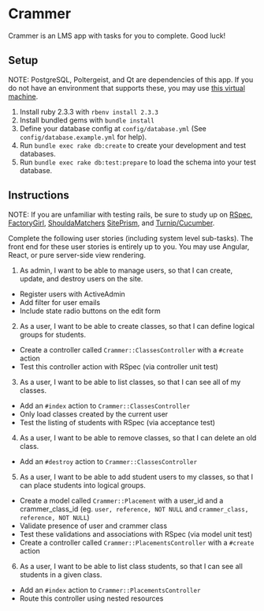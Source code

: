 # Crammer

Crammer is an LMS app with tasks for you to complete. Good luck!

## Setup

NOTE: PostgreSQL, Poltergeist, and Qt are dependencies of this app. If you do not have an environment that supports these, you may use [this virtual machine](https://github.com/redriverpress/rails-dev-box).

1. Install ruby 2.3.3 with `rbenv install 2.3.3`
2. Install bundled gems with `bundle install`
3. Define your database config at `config/database.yml` (See `config/database.example.yml` for help).
4. Run `bundle exec rake db:create` to create your development and test databases.
5. Run `bundle exec rake db:test:prepare` to load the schema into your test database.

## Instructions

NOTE: If you are unfamiliar with testing rails, be sure to study up on [RSpec](https://github.com/rspec/rspec-rails#model-specs), [FactoryGirl](https://github.com/thoughtbot/factory_girl/blob/master/GETTING_STARTED.md#defining-factories), [ShouldaMatchers](https://github.com/thoughtbot/shoulda-matchers#activemodel-matchers) [SitePrism](https://github.com/natritmeyer/site_prism#introduction-to-the-page-object-model), and [Turnip/Cucumber](https://github.com/jnicklas/turnip#usage).

Complete the following user stories (including system level sub-tasks). The front end for these user stories is entirely up to you. You may use Angular, React, or pure server-side view rendering.

1. As admin, I want to be able to manage users, so that I can create, update, and destroy users on the site.
  - Register users with ActiveAdmin
  - Add filter for user emails
  - Include state radio buttons on the edit form

2. As a user, I want to be able to create classes, so that I can define logical groups for students.
  - Create a controller called `Crammer::ClassesController` with a `#create` action
  - Test this controller action with RSpec (via controller unit test)

3. As a user, I want to be able to list classes, so that I can see all of my classes.
  - Add an `#index` action to `Crammer::ClassesController`
  - Only load classes created by the current user
  - Test the listing of students with RSpec (via acceptance test)

4. As a user, I want to be able to remove classes, so that I can delete an old class.
  - Add an `#destroy` action to `Crammer::ClassesController`

5. As a user, I want to be able to add student users to my classes, so that I can place students into logical groups.
  - Create a model called `Crammer::Placement` with a user_id and a crammer_class_id (eg. `user, reference, NOT NULL` and `crammer_class, reference, NOT NULL`)
  - Validate presence of user and crammer class
  - Test these validations and associations with RSpec (via model unit test)
  - Create a controller called `Crammer::PlacementsController` with a `#create` action

6. As a user, I want to be able to list class students, so that I can see all students in a given class.
  - Add an `#index` action to `Crammer::PlacementsController`
  - Route this controller using nested resources
